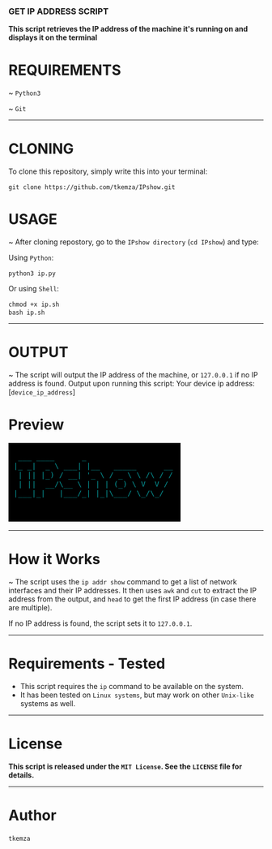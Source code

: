 ### GET IP ADDRESS SCRIPT

**This script retrieves the IP address of the machine it's running on and displays it on the terminal**

# REQUIREMENTS

~ `Python3`

~ `Git`

-------
# CLONING

To clone this repository, simply write this into your terminal:

    git clone https://github.com/tkemza/IPshow.git

# USAGE

~ After cloning repostory, go to the `IPshow directory` (`cd IPshow`) and type:

Using `Python`:

    python3 ip.py
    
Or using `Shell`:

    chmod +x ip.sh 
    bash ip.sh
    
---------
# OUTPUT
 
~ The script will output the IP address of the machine, or `127.0.0.1` if no IP address is found.
    Output upon running this script:
        Your device ip address: [`device_ip_address`]

# Preview

![IPshow](IPshow.png)

--------
# How it Works

~ The script uses the `ip addr show` command to get a list of network interfaces and their IP addresses. It then uses `awk` and `cut` to extract the IP address from the output, and `head` to get the first IP address (in case there are multiple).

If no IP address is found, the script sets it to `127.0.0.1`.

------------
# Requirements - Tested


* This script requires the `ip` command to be available on the system.
* It has been tested on `Linux systems`, but may work on other `Unix-like` systems as well.

------------
# License

**This script is released under the `MIT License`. See the `LICENSE` file for details.**

------------
# Author

`tkemza`

